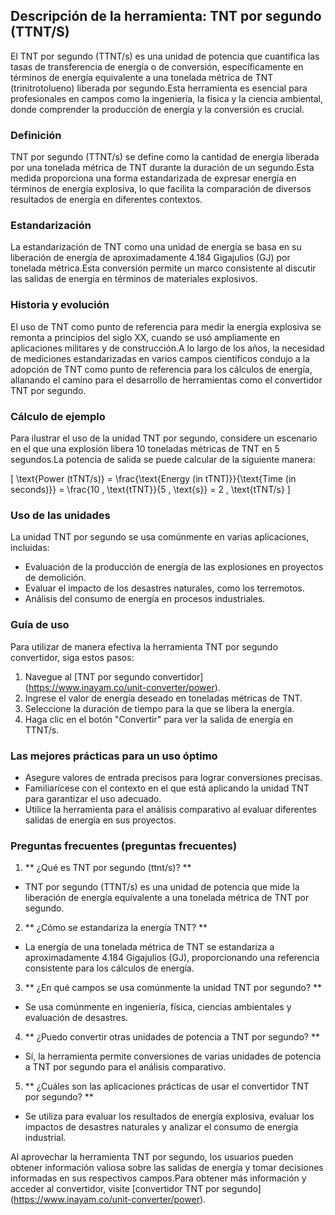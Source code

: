 ## Descripción de la herramienta: TNT por segundo (TTNT/S)

El TNT por segundo (TTNT/s) es una unidad de potencia que cuantifica las tasas de transferencia de energía o de conversión, específicamente en términos de energía equivalente a una tonelada métrica de TNT (trinitrotolueno) liberada por segundo.Esta herramienta es esencial para profesionales en campos como la ingeniería, la física y la ciencia ambiental, donde comprender la producción de energía y la conversión es crucial.

### Definición
TNT por segundo (TTNT/s) se define como la cantidad de energía liberada por una tonelada métrica de TNT durante la duración de un segundo.Esta medida proporciona una forma estandarizada de expresar energía en términos de energía explosiva, lo que facilita la comparación de diversos resultados de energía en diferentes contextos.

### Estandarización
La estandarización de TNT como una unidad de energía se basa en su liberación de energía de aproximadamente 4.184 Gigajulios (GJ) por tonelada métrica.Esta conversión permite un marco consistente al discutir las salidas de energía en términos de materiales explosivos.

### Historia y evolución
El uso de TNT como punto de referencia para medir la energía explosiva se remonta a principios del siglo XX, cuando se usó ampliamente en aplicaciones militares y de construcción.A lo largo de los años, la necesidad de mediciones estandarizadas en varios campos científicos condujo a la adopción de TNT como punto de referencia para los cálculos de energía, allanando el camino para el desarrollo de herramientas como el convertidor TNT por segundo.

### Cálculo de ejemplo
Para ilustrar el uso de la unidad TNT por segundo, considere un escenario en el que una explosión libera 10 toneladas métricas de TNT en 5 segundos.La potencia de salida se puede calcular de la siguiente manera:

\[ \text{Power (tTNT/s)} = \frac{\text{Energy (in tTNT)}}{\text{Time (in seconds)}} = \frac{10 \, \text{tTNT}}{5 \, \text{s}} = 2 \, \text{tTNT/s} \]

### Uso de las unidades
La unidad TNT por segundo se usa comúnmente en varias aplicaciones, incluidas:
- Evaluación de la producción de energía de las explosiones en proyectos de demolición.
- Evaluar el impacto de los desastres naturales, como los terremotos.
- Análisis del consumo de energía en procesos industriales.

### Guía de uso
Para utilizar de manera efectiva la herramienta TNT por segundo convertidor, siga estos pasos:
1. Navegue al [TNT por segundo convertidor] (https://www.inayam.co/unit-converter/power).
2. Ingrese el valor de energía deseado en toneladas métricas de TNT.
3. Seleccione la duración de tiempo para la que se libera la energía.
4. Haga clic en el botón "Convertir" para ver la salida de energía en TTNT/s.

### Las mejores prácticas para un uso óptimo
- Asegure valores de entrada precisos para lograr conversiones precisas.
- Familiarícese con el contexto en el que está aplicando la unidad TNT para garantizar el uso adecuado.
- Utilice la herramienta para el análisis comparativo al evaluar diferentes salidas de energía en sus proyectos.

### Preguntas frecuentes (preguntas frecuentes)

1. ** ¿Qué es TNT por segundo (ttnt/s)? **
- TNT por segundo (TTNT/s) es una unidad de potencia que mide la liberación de energía equivalente a una tonelada métrica de TNT por segundo.

2. ** ¿Cómo se estandariza la energía TNT? **
- La energía de una tonelada métrica de TNT se estandariza a aproximadamente 4.184 Gigajulios (GJ), proporcionando una referencia consistente para los cálculos de energía.

3. ** ¿En qué campos se usa comúnmente la unidad TNT por segundo? **
- Se usa comúnmente en ingeniería, física, ciencias ambientales y evaluación de desastres.

4. ** ¿Puedo convertir otras unidades de potencia a TNT por segundo? **
- Sí, la herramienta permite conversiones de varias unidades de potencia a TNT por segundo para el análisis comparativo.

5. ** ¿Cuáles son las aplicaciones prácticas de usar el convertidor TNT por segundo? **
- Se utiliza para evaluar los resultados de energía explosiva, evaluar los impactos de desastres naturales y analizar el consumo de energía industrial.

Al aprovechar la herramienta TNT por segundo, los usuarios pueden obtener información valiosa sobre las salidas de energía y tomar decisiones informadas en sus respectivos campos.Para obtener más información y acceder al convertidor, visite [convertidor TNT por segundo] (https://www.inayam.co/unit-converter/power).